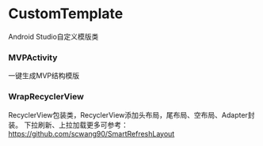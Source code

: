 # CustomTemplate
Android Studio自定义模版类

### MVPActivity

一键生成MVP结构模版

### WrapRecyclerView

RecyclerView包装类，RecyclerView添加头布局，尾布局、空布局、Adapter封装。
下拉刷新、上拉加载更多可参考：https://github.com/scwang90/SmartRefreshLayout

